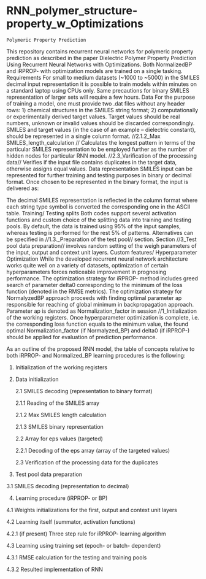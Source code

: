 # RNN_polymer_structure-property_w_Optimizations
	Polymeric Property Prediction
This repository contains recurrent neural networks for polymeric property prediction as described in the paper Dielectric Polymer Property Prediction Using Recurrent Neural Networks with Optimizations.
Both NormalizedBP and iRPROP- with optimization models are trained on a single tasking. 
Requirements
For small to medium datasets (~1000 to ~5000) in the SMILES decimal input representation it is possible to train models within minutes on a standard laptop using CPUs only. Same precautions for binary SMILES representation of larger sets will require a few hours.
	Data
For the purpose of training a model, one must provide two .dat files without any header rows: 1) chemical structures in the SMILES string format; 2) computationally or experimentally derived target values. Target values should be real numbers, unknown or invalid values should be discarded correspondingly. 
SMILES and target values (in the case of an example – dielectric constant), should be represented in a single column format.
//2.1.2_Max SMILES_length_calculation // Calculates the longest pattern in terms of the particular SMILES representation to be employed further as the number of hidden nodes for particular RNN model.
//2.3_Varification of the processing data// Verifies if the input file contains duplicates in the target data, otherwise assigns equal values.
	Data representation
SMILES input can be represented for further training and testing purposes in binary or decimal format. Once chosen to be represented in the binary format, the input is delivered as:
 
The decimal SMILES representation is reflected in the column format where each string type symbol is converted the corresponding one in the ASCII table.
Training/ Testing splits
Both codes support several activation functions and custom choice of the splitting data into training and testing pools. By default, the data is trained using 95% of the input samples, whereas testing is performed for the rest 5% of patterns. Alternatives can be specified in //1.3._Preparation of the test pool// section.
Section //3_Test pool data preparation// involves random setting of the weigh parameters of the input, output and context unit layers.
Custom features/ Hyperparameter Optimization
While the developed recurrent neural network architecture works quite well on a variety of datasets, optimization of certain hyperparameters forces noticeable improvement in prognosing performance. The optimization strategy for iRPROP- method includes greed search of parameter delta0 corresponding to the minimum of the loss function (denoted in the RMSE metrics). The optimization strategy for NormalyzedBP approach proceeds with finding optimal parameter ap responsible for reaching of global minimum in backpropagation approach. Parameter ap is denoted as Normalization_factor in session //1_Initialization of the working registers. Once hyperparameter optimization is complete, i.e. the corresponding loss function equals to the minimum value, the found optimal Normalization_factor (if Normalyzed_BP) and delta0 (if iRPROP-) should be applied for evaluation of prediction performance.

As an outline of the proposed RNN model, the table of concepts relative to both iRPROP- and Normalized_BP learning procedures is the following:
	
1. Initialization of the working registers

2. Data initialization

	2.1 SMILES decoding (representation to binary format)

	 2.1.1 Reading of the SMILES array

	 2.1.2 Max SMILES length calculation

	 2.1.3 SMILES binary representation

	2.2 Array for eps values (targeted)

	 2.2.1 Decoding of the eps array (array of the targeted values)

	2.3 Verification of the processing data for the duplicates

3.	Test pool data preparation

3.1	SMILES decoding (representation to decimal)

4.	Learning procedure (iRPROP- or BP)

4.1	Weights initializations for the first, output and context unit layers

4.2	Learning itself (summator, activation functions)

4.2.1	(if present) Three step rule for iRPROP- learning algorithm

4.3	Learning using training set (epoch- or batch- dependent)

4.3.1	RMSE calculation for the testing and training pools

4.3.2	Resulted implementation of RNN

